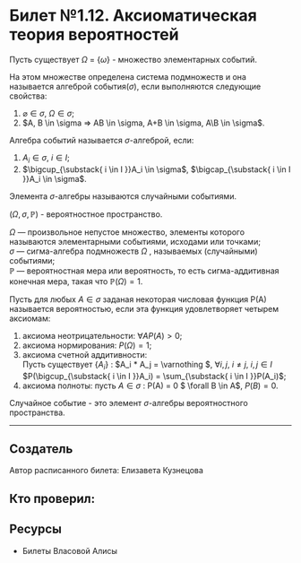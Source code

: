 # Билет №1.12. Аксиоматическая теория вероятностей

Пусть существует  $\Omega$ = {$\omega$} - множество элементарных событий.

На этом множестве определена система подмножеств и она называется алгеброй события($\sigma$), если выполняются следующие свойства:
  1. $\varnothing \in \sigma$, $\Omega \in \sigma$;
  2. $A, B \in \sigma => AB \in \sigma, A+B \in \sigma, A\B \in \sigma$.

Алгебра событий называется $\sigma$-алгеброй, если:
  1. ${A_i} \in \sigma$, $i \in I$;
  2. $\bigcup_{\substack{ i \in I }}A_i \in \sigma$, $\bigcap_{\substack{ i \in I }}A_i \in \sigma$.

Элемента $\sigma$-алгебры называются случайными событиями.

$(\Omega, \sigma,	{\displaystyle \mathbb {P}})$ - вероятностное пространство.

$\Omega$  — произвольное непустое множество, элементы которого называются элементарными событиями, исходами или точками;  
$\sigma$ — сигма-алгебра подмножеств ${\displaystyle \Omega }$ , называемых (случайными) событиями;  
${\displaystyle \mathbb {P} }$  — вероятностная мера или вероятность, то есть сигма-аддитивная конечная мера, такая что ${\displaystyle \mathbb {P} (\Omega )=1}$.

Пусть для любых $A \in \sigma$ заданая некоторая числовая функция P(A) называется вероятностью, если эта функция удовлетворяет четырем аксиомам:
  1. аксиома неотрицательности: $\forall A P(A) > 0$;
  2. аксиома нормирования: $P(\Omega) = 1$;
  3. аксиома счетной аддитивности:\
     Пусть существует  {$A_i$} : $A_i * A_j = \varnothing $, $\forall i,j$, $i \neq j$, $i,j \in I$\
     $P(\bigcup_{\substack{ i \in I }}A_i) = \sum_{\substack{ i \in I }}P(A_i)$;
  4. аксиома полноты: пусть $A \in \sigma$ : P(A) = 0 $ \forall B \in A$, $P(B) = 0$.

Случайное событие - это элемент $\sigma$-алгебры вероятностного пространства.

---
## Создатель

Автор расписанного билета: Елизавета Кузнецова

Кто проверил:
- 

## Ресурсы
- Билеты Власовой Алисы
